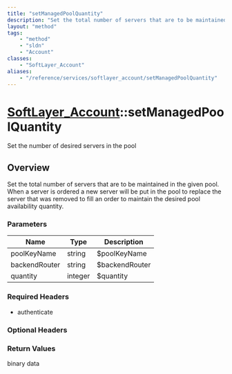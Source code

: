 ```yaml
---
title: "setManagedPoolQuantity"
description: "Set the total number of servers that are to be maintained in the given pool. When a server is ordered a new server will... "
layout: "method"
tags:
    - "method"
    - "sldn"
    - "Account"
classes:
    - "SoftLayer_Account"
aliases:
    - "/reference/services/softlayer_account/setManagedPoolQuantity"
---
```

# [SoftLayer_Account](/reference/services/SoftLayer_Account)::setManagedPoolQuantity

Set the number of desired servers in the pool


## Overview 
Set the total number of servers that are to be maintained in the given pool. When a server is ordered a new server will be put in the pool to replace the server that was removed to fill an order to maintain the desired pool availability quantity. 

### Parameters 
|Name | Type | Description |
| --- | --- | --- |
|poolKeyName| string| $poolKeyName|
|backendRouter| string| $backendRouter|
|quantity| integer| $quantity|


### Required Headers
* authenticate

### Optional Headers

### Return Values
binary data

